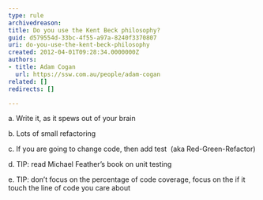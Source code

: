 ```yaml
---
type: rule
archivedreason: 
title: Do you use the Kent Beck philosophy?
guid: d579554d-33bc-4f55-a97a-8240f3370807
uri: do-you-use-the-kent-beck-philosophy
created: 2012-04-01T09:28:34.0000000Z
authors:
- title: Adam Cogan
  url: https://ssw.com.au/people/adam-cogan
related: []
redirects: []

---
```



<p><span lang="EN-AU">a.&#160;</span><span lang="EN-AU">Write
it, as it spews out of your brain </span></p>

<p><span lang="EN-AU">b.&#160;</span><span lang="EN-AU">Lots
of small refactoring </span></p>

<p><span lang="EN-AU">c.&#160;</span><span lang="EN-AU">If
you are going to change code, then add test &#160;(aka Red-Green-Refactor)</span></p>

<p><span lang="EN-AU">d.&#160;</span><span lang="EN-AU">TIP&#58;
read Michael Feather’s book on unit testing</span></p>
<p><span lang="EN-AU"></span><span lang="EN-AU">e.&#160;</span><span lang="EN-AU">TIP&#58;
don’t focus on the percentage of code coverage, focus on the if it touch the
line of code you care about​&#160;</span>​​</p>
<br><excerpt class='endintro'></excerpt><br>



